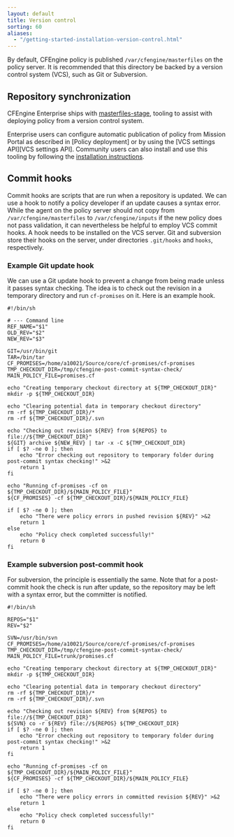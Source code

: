 ```yaml
---
layout: default
title: Version control
sorting: 60
aliases:
  - "/getting-started-installation-version-control.html"
---
```


By default, CFEngine policy is published `/var/cfengine/masterfiles` on the policy
server. It is recommended that this directory be backed by a version control system
(VCS), such as Git or Subversion.

## Repository synchronization

CFEngine Enterprise ships with
[masterfiles-stage](https://github.com/cfengine/core/tree/master/contrib/masterfiles-stage),
tooling to assist with deploying policy from a version control system.

Enterprise users can configure automatic publication of policy from Mission Portal as described in [Policy deployment] or by using the [VCS settings API][VCS settings API]. Community users can also install and use this tooling by following the
[installation instructions](https://github.com/cfengine/core/tree/master/contrib/masterfiles-stage#installation).

## Commit hooks

Commit hooks are scripts that are run when a repository is updated. We can use
a hook to notify a policy developer if an update causes a syntax error. While
the agent on the policy server should not copy from
`/var/cfengine/masterfiles` to `/var/cfengine/inputs` if the new policy does
not pass validation, it can nevertheless be helpful to employ VCS commit
hooks. A hook needs to be installed on the VCS server. Git and subversion
store their hooks on the server, under directories `.git/hooks` and `hooks`,
respectively.

### Example Git update hook

We can use a Git update hook to prevent a change from being made unless it
passes syntax checking. The idea is to check out the revision in a temporary
directory and run `cf-promises` on it. Here is an example hook.

```shell {file="update"}
#!/bin/sh

# --- Command line
REF_NAME="$1"
OLD_REV="$2"
NEW_REV="$3"

GIT=/usr/bin/git
TAR=/bin/tar
CF_PROMISES=/home/a10021/Source/core/cf-promises/cf-promises
TMP_CHECKOUT_DIR=/tmp/cfengine-post-commit-syntax-check/
MAIN_POLICY_FILE=promises.cf

echo "Creating temporary checkout directory at ${TMP_CHECKOUT_DIR}"
mkdir -p ${TMP_CHECKOUT_DIR}

echo "Clearing potential data in temporary checkout directory"
rm -rf ${TMP_CHECKOUT_DIR}/*
rm -rf ${TMP_CHECKOUT_DIR}/.svn

echo "Checking out revision ${REV} from ${REPOS} to file://${TMP_CHECKOUT_DIR}"
${GIT} archive ${NEW_REV} | tar -x -C ${TMP_CHECKOUT_DIR}
if [ $? -ne 0 ]; then
    echo "Error checking out repository to temporary folder during post-commit syntax checking!" >&2
    return 1
fi

echo "Running cf-promises -cf on ${TMP_CHECKOUT_DIR}/${MAIN_POLICY_FILE}"
${CF_PROMISES} -cf ${TMP_CHECKOUT_DIR}/${MAIN_POLICY_FILE}

if [ $? -ne 0 ]; then
    echo "There were policy errors in pushed revision ${REV}" >&2
    return 1
else
    echo "Policy check completed successfully!"
    return 0
fi
```

### Example subversion post-commit hook

For subversion, the principle is essentially the same. Note that for a
post-commit hook the check is run after update, so the repository may be left
with a syntax error, but the committer is notified.

```shell {file="post-commit"}
#!/bin/sh

REPOS="$1"
REV="$2"

SVN=/usr/bin/svn
CF_PROMISES=/home/a10021/Source/core/cf-promises/cf-promises
TMP_CHECKOUT_DIR=/tmp/cfengine-post-commit-syntax-check/
MAIN_POLICY_FILE=trunk/promises.cf

echo "Creating temporary checkout directory at ${TMP_CHECKOUT_DIR}"
mkdir -p ${TMP_CHECKOUT_DIR}

echo "Clearing potential data in temporary checkout directory"
rm -rf ${TMP_CHECKOUT_DIR}/*
rm -rf ${TMP_CHECKOUT_DIR}/.svn

echo "Checking out revision ${REV} from ${REPOS} to file://${TMP_CHECKOUT_DIR}"
${SVN} co -r ${REV} file://${REPOS} ${TMP_CHECKOUT_DIR}
if [ $? -ne 0 ]; then
    echo "Error checking out repository to temporary folder during post-commit syntax checking!" >&2
    return 1
fi

echo "Running cf-promises -cf on ${TMP_CHECKOUT_DIR}/${MAIN_POLICY_FILE}"
${CF_PROMISES} -cf ${TMP_CHECKOUT_DIR}/${MAIN_POLICY_FILE}

if [ $? -ne 0 ]; then
    echo "There were policy errors in committed revision ${REV}" >&2
    return 1
else
    echo "Policy check completed successfully!"
    return 0
fi
```
